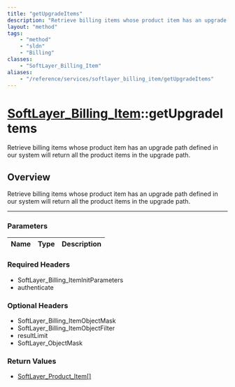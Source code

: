 ```yaml
---
title: "getUpgradeItems"
description: "Retrieve billing items whose product item has an upgrade path defined in our system will return all the product items in... "
layout: "method"
tags:
    - "method"
    - "sldn"
    - "Billing"
classes:
    - "SoftLayer_Billing_Item"
aliases:
    - "/reference/services/softlayer_billing_item/getUpgradeItems"
---
```

# [SoftLayer_Billing_Item](/reference/services/SoftLayer_Billing_Item)::getUpgradeItems


Retrieve billing items whose product item has an upgrade path defined in our system will return all the product items in the upgrade path.


## Overview 
Retrieve billing items whose product item has an upgrade path defined in our system will return all the product items in the upgrade path.

-----

### Parameters 
|Name | Type | Description |
| --- | --- | --- |


### Required Headers
* SoftLayer_Billing_ItemInitParameters
* authenticate


### Optional Headers
* SoftLayer_Billing_ItemObjectMask
* SoftLayer_Billing_ItemObjectFilter
* resultLimit
* SoftLayer_ObjectMask

### Return Values
* <a href='/reference/datatypes/SoftLayer_Product_Item'>SoftLayer_Product_Item[] </a>




